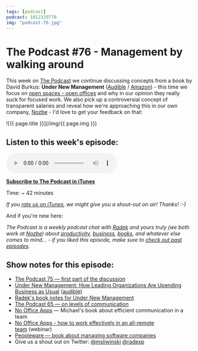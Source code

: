 ```yaml
---
tags: [podcast]
podcast: 1012329770
img: "podcast-76.jpg"
---
```


# The Podcast #76 - Management by walking around

This week on [The Podcast][p] we continue discussing concepts from a book by David Burkus: **Under New Management** ([Audible](https://www.audible.com/pd/B01CIR380G?tag=sliwinski-20) / [Amazon](https://www.amazon.com/dp/0544630971?tag=sliwinski-20)) - this time we focus on [open spaces - open offices](/openoffice/) and why in our opinion they really suck for focused work. We also pick up a controversial concept of transparent salaries and reveal how we're approaching this in our own company, [Nozbe][n] - I'd love to get your feedback on that:

<!--More-->

![{{ page.title }}](/img/{{ page.img }})

## Listen to this week's episode:

<audio controls>
<source src="https://files.nozbe.com/podcast/076.mp3" type="audio/mpeg">
</audio>

**[Subscribe to The Podcast in iTunes][i]**

Time: ~ 42 minutes

*If you [rate us on iTunes][i], we might give you a shout-out on air! Thanks! :-)*

And if you're new here:

*The Podcast is a weekly podcast chat with [Radek][r] and yours truly (we both work at [Nozbe][n]) about [productivity](/productivity), [business](/business), [books](/books), and whatever else comes to mind… - if you liked this episode, make sure to [check out past episodes](/podcast).*

## Show notes for this episode:

  * [The Podcast 75 — first part of the discussion](/podcast-75)
  * [Under New Management: How Leading Organizations Are Upending Business as Usual](https://www.amazon.com/Under-New-Management-Organizations-Upending/dp/0544630971/) ([audible](http://www.audible.com/pd/Business/Under-New-Management-Audiobook/B01CIR380G/))
  * [Radek's book notes for Under New Management](http://radex.io/books/under-new-management/)
  * [The Podcast 65 — on levels of communication](/podcast-65)
  * [No Office Apps](/apps/) — Michael's book about efficient communication in a team
  * [No Office Apps - how to work effectively in an all-remote team](https://www.youtube.com/watch?v=5V6X4GJwAkQ) (webinar)
  * [Peopleware — book about managing software companies](http://www.amazon.com/Peopleware-Productive-Projects-Tom-DeMarco-ebook/dp/B00DY5A8X2?tag=radexio-20)
  * Give us a shout out on Twitter: [@msliwinski](https://twitter.com/msliwinski) [@radexp](https://twitter.com/radexp)

[e]: /podcast-42

[p]: /podcast
[n]: https://michael.gratis/nozbe
[r]: https://michael.gratis/radex
[i]: https://michael.gratis/thepodcast